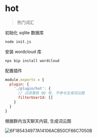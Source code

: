 # hot

> 热门词汇

初始化 sqlite 数据库

```bash
node init.js
```

安装 wordcloud 库

```bash
npx bip install wordcloud
```

配置插件

```js
module.exports = {
  plugin: {
    './plugin/hot': {
      // 过滤某些 QQ 号, 不参与生成词云图
      filterUserId: []
    }
  }
}
```

根据群内当天聊天内容, 生成词云图

![6F185434977A14106ACB50CF66C7050B](https://user-images.githubusercontent.com/8413791/110626148-55120f80-81db-11eb-869c-289399d92e09.png)
